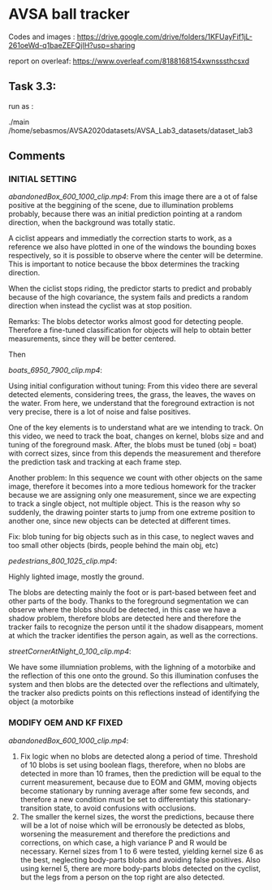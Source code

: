 # AVSA ball tracker

Codes and images : https://drive.google.com/drive/folders/1KFUayFif1jL-261oeWd-q1baeZEFQjIH?usp=sharing 

report on overleaf:  https://www.overleaf.com/8188168154xwnsssthcsxd

## Task 3.3: 

run as :

 ./main /home/sebasmos/AVSA2020datasets/AVSA_Lab3_datasets/dataset_lab3
 
 
## Comments

### INITIAL SETTING 

*abandonedBox_600_1000_clip.mp4*: 
From this image there are a ot of false positive at the beggining of the scene, due to illumination problems probably, because there was an initial prediction pointing at a random direction, when the background was totally static. 

A ciclist appears and immediatly the correction starts to work, as a reference we also have plotted in one of the windows the bounding boxes respectively, so it is possible to observe where the center will be determine. This is important to notice because the bbox determines the tracking direction.

When the ciclist stops riding, the predictor starts to predict and probably because of the high covariance, the system fails and predicts a random direction when instead the cyclist was at stop position. 

Remarks: The blobs detector works almost good for detecting people. Therefore a fine-tuned classification for objects will help to obtain better measurements, since they will be better centered. 

Then


*boats_6950_7900_clip.mp4*: 

Using initial configuration without tuning: From this video there are several detected elements, considering trees, the grass, the leaves, the waves on the water. From here, we understand that the foreground extraction is not very precise, there is a lot of noise and false positives.

One of the key elements is to understand what are we intending to track. On this video, we need to track the boat, changes on kernel, blobs size and  and tuning of the foreground mask. After, the blobs must be tuned (obj = boat) with correct sizes, since from this depends the measurement and therefore the prediction task and tracking at each frame step. 

Another problem: In this sequence we count with other objects on the same image, therefore it becomes into a more tedious homework for the tracker because we are assigning only one measurement, since we are expecting to track a single object, not multiple object. This is the reason why so suddenly, the drawing pointer starts to jump from one extreme position to another one, since new objects can be detected at different times.  

Fix: blob tuning for big objects such as in this case, to neglect waves and too small other objects (birds, people behind the main obj, etc)

*pedestrians_800_1025_clip.mp4*: 

Highly lighted image, mostly the ground. 

The blobs are detecting mainly the foot or is part-based between feet and other parts of the body. 
Thanks to the foreground segmentation we can observe where the blobs should be detected, in this case we have a shadow problem, therefore blobs are detected here and therefore the tracker fails to recognize the person until it the shadow disappears, moment at which the tracker identifies the person again, as well as the corrections.

*streetCornerAtNight_0_100_clip.mp4*:

We have some illumniation problems, with the lighning of a motorbike and the reflection of this one onto the ground. So this illumination confuses the system and then blobs are the detected over the reflections and ultimately, the tracker also predicts points on this reflections instead of identifying the object (a motorbike

### MODIFY OEM AND KF FIXED
*abandonedBox_600_1000_clip.mp4*: 

1. Fix logic when no blobs are detected along a period of time. Threshold of 10 blobs is set using boolean flags, therefore, when no blobs are detected in more than 10 frames, then the prediction will be equal to the current measurement, because due to EOM and GMM, moving objects become stationary by running average after some few seconds, and therefore a new condition must be set to differentiaty this stationary-transition state, to avoid confusions with occlusions. 
2. The smaller the kernel sizes, the worst the predictions, because there will be a lot of noise which will be erronously be detected as blobs, worsening the measurement and therefore the predictions and corrections, on which case, a high variance P and R would be necessary. Kernel sizes from 1 to 6 were tested, yielding kernel size 6 as the best, neglecting body-parts blobs and avoiding false positives. Also using kernel 5, there are more body-parts blobs detected on the cyclist, but the legs from a person on the top right are also detected. 


